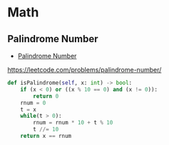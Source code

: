 # Math

## Palindrome Number

+ [Palindrome Number](#palindrome-number)

https://leetcode.com/problems/palindrome-number/

``` python
def isPalindrome(self, x: int) -> bool:
    if (x < 0) or ((x % 10 == 0) and (x != 0)):
        return 0
    rnum = 0
    t = x
    while(t > 0):
        rnum = rnum * 10 + t % 10
        t //= 10
    return x == rnum
```